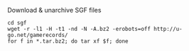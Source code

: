 Download & unarchive SGF files

```
cd sgf
wget -r -l1 -H -t1 -nd -N -A.bz2 -erobots=off http://u-go.net/gamerecords/
for f in *.tar.bz2; do tar xf $f; done
```
